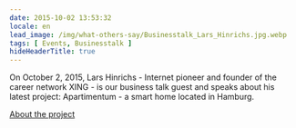 ```yaml
---
date: 2015-10-02 13:53:32
locale: en
lead_image: /img/what-others-say/Businesstalk_Lars_Hinrichs.jpg.webp
tags: [ Events, Businesstalk ]
hideHeaderTitle: true
---
```



On October 2, 2015, Lars Hinrichs - Internet pioneer and founder of the career network XING - is our business talk guest and speaks about his latest project: Apartimentum - a smart home located in Hamburg.

[About the project](http://www.apartimentum.com/#!home/mainPage)